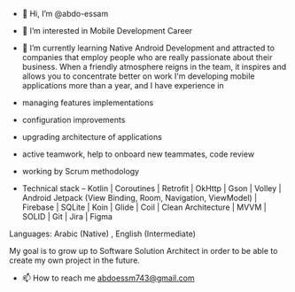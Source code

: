 - 👋 Hi, I’m @abdo-essam
- 👀 I’m interested in Mobile Development Career 
- 🌱 I’m currently learning Native Android Development and attracted to companies that employ people who are really passionate about their business. When a friendly atmosphere reigns in the team, it inspires and allows you to concentrate better on   work 
 I'm developing mobile applications more than a year, and I have experience in 
 
- managing features implementations
- configuration improvements
- upgrading architecture of applications
- active teamwork, help to onboard new teammates, code review
- working by Scrum methodology
- Technical stack – Kotlin | Coroutines | Retrofit | OkHttp | Gson | Volley | Android Jetpack (View Binding, Room, Navigation, ViewModel) | Firebase | SQLite | Koin | Glide | Coil | Clean Architecture | MVVM | SOLID | Git | Jira | Figma

Languages: Arabic (Native) , English (Intermediate) 


 My goal is to grow up to Software Solution Architect in order to be able to create my own project in the future.

- 📫 How to reach me abdoessm743@gmail.com

<!---
abdo-essam/abdo-essam is a ✨ special ✨ repository because its `README.md` (this file) appears on your GitHub profile.
You can click the Preview link to take a look at your changes.
--->
